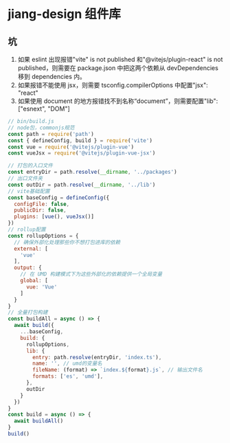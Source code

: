 # jiang-design 组件库

## 坑

1. 如果 eslint 出现报错"vite" is not published 和"@vitejs/plugin-react" is not published，则需要在 package.json 中把这两个依赖从 devDependencies 移到 dependencies 内。
2. 如果报错不能使用 jsx，则需要 tsconfig.compilerOptions 中配置"jsx": "react"
3. 如果使用 document 的地方报错找不到名称“document”，则需要配置"lib": ["esnext", "DOM"]

```js
// bin/build.js
// node包，commonjs规范
const path = require('path')
const { defineConfig, build } = require('vite')
const vue = require('@vitejs/plugin-vue')
const vueJsx = require('@vitejs/plugin-vue-jsx')

// 打包的入口文件
const entryDir = path.resolve(__dirname, '../packages')
// 出口文件夹
const outDir = path.resolve(__dirname, '../lib')
// vite基础配置
const baseConfig = defineConfig({
  configFile: false,
  publicDir: false,
  plugins: [vue(), vueJsx()]
})
// rollup配置
const rollupOptions = {
  // 确保外部化处理那些你不想打包进库的依赖
  external: [
    'vue'
  ],
  output: {
    // 在 UMD 构建模式下为这些外部化的依赖提供一个全局变量
    global: [
      vue: 'Vue'
    ]
  }
}
// 全量打包构建
const buildAll = async () => {
  await build({
    ...baseConfig,
    build: {
      rollupOptions,
      lib: {
        entry: path.resolve(entryDir, 'index.ts'),
        name: '', // umd的变量名
        fileName: (format) => `index.${format}.js`, // 输出文件名
        formats: ['es', 'umd'],
      },
      outDir
    }
  })
}
const build = async () => {
  await buildAll()
}
build()

```
